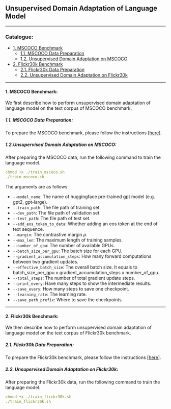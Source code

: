 ## Unsupervised Domain Adaptation of Language Model
****
### Catalogue:
* <a href='#mscoco'>1. MSCOCO Benchmark</a>
    * <a href='#mscoco_data_preparation'>1.1. MSCOCO Data Preparation</a>
    * <a href='#mscoco_training'>1.2. Unsupervised Domain Adaptation on MSCOCO</a>
* <a href='#flickr30k'>2. Flickr30k Benchmark</a>
    * <a href='#flickr30k_data_preparation'>2.1. Flickr30k Data Preparation</a>
    * <a href='#flickr30k_training'>2.2. Unsupervised Domain Adaptation on Flickr30k</a>
    
****
<span id='mscoco'/>

#### 1. MSCOCO Benchmark:

We first describe how to perform unsupervised domain adaptation of language model on the text corpus of MSCOCO benchmark.

<span id='mscoco_data_preparation'/>

##### 1.1. MSCOCO Data Preparation:

To prepare the MSCOCO benchmark, please follow the instructions [[here]](https://github.com/yxuansu/MAGIC/tree/main/image_captioning/data#1-mscoco-benchmark).

<span id='mscoco_training'/>

##### 1.2.Unsupervised Domain Adaptation on MSCOCO:
After preparing the MSCOCO data, run the following command to train the language model.
```yaml
chmod +x ./train_mscoco.sh
./train_mscoco.sh
```
The arguments are as follows:
* `--model_name`: The name of huggingface pre-trained gpt model (e.g. gpt2, gpt-large).
* `--train_path`: The file path of training set.
* `--dev_path`: The file path of validation set.
* `--test_path`: The file path of test set.
* `--add_eos_token_to_data`: Whether adding an eos token at the end of text sequence.
* `--margin`: The contrastive margin $\rho$.
* `--max_len`: The maximum length of training samples.
* `--number_of_gpu`: The number of available GPUs.
* `--batch_size_per_gpu`: The batch size for each GPU.
* `--gradient_accumulation_steps`: How many forward computations between two gradient updates.
* `--effective_batch_size`: The overall batch size. It equals to batch_size_per_gpu x gradient_accumulation_steps x number_of_gpu.
* `--total_steps`: The number of total gradient update steps.
* `--print_every`: Have many steps to show the intermediate results.
* `--save_every`: How many steps to save one checkpoint.
* `--learning_rate`: The learning rate.
* `--save_path_prefix`: Where to save the checkpoints.

****
<span id='flickr30k'/>

#### 2. Flickr30k Benchmark:

We then describe how to perform unsupervised domain adaptation of language model on the text corpus of Flickr30k benchmark.

<span id='flickr30k_data_preparation'/>

##### 2.1. Flickr30k Data Preparation:

To prepare the Flickr30k benchmark, please follow the instructions [[here]](https://github.com/yxuansu/MAGIC/tree/main/image_captioning/data#2-flickr30k-benchmark).

<span id='flickr30k_training'/>

##### 2.2. Unsupervised Domain Adaptation on Flickr30k:
After preparing the Flickr30k data, run the following command to train the language model.
```yaml
chmod +x ./train_flickr30k.sh
./train_flickr30k.sh
```





